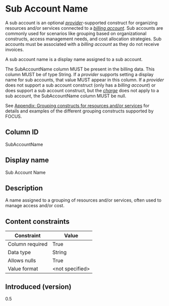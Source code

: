 # Sub Account Name

A sub account is an optional [*provider*](#glossary:provider)-supported construct for organizing resources and/or services connected to a [*billing account*](#glossary:billing-account). Sub accounts are commonly used for scenarios like grouping based on organizational constructs, access management needs, and cost allocation strategies. Sub accounts must be associated with a *billing account* as they do not receive invoices.

A sub account name is a display name assigned to a sub account.

The SubAccountName column MUST be present in the billing data. This column MUST be of type String. If a *provider* supports setting a display name for sub accounts, that value MUST appear in this column. If a *provider* does not support a sub account construct (only has a *billing account*) or does support a sub account construct, but the [*charge*](#glossary:charge) does not apply to a sub account, the SubAccountName column MUST be null.

See [Appendix: Grouping constructs for resources and/or services](#groupingconstructsforresourcesand/orservices) for details and examples of the different grouping constructs supported by FOCUS.

## Column ID

SubAccountName

## Display name

Sub Account Name

## Description

A name assigned to a grouping of resources and/or services, often used to manage access and/or cost.

## Content constraints

| Constraint      | Value           |
|-----------------|-----------------|
| Column required | True            |
| Data type       | String          |
| Allows nulls    | True          |
| Value format    | \<not specified> |

## Introduced (version)

0.5
